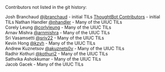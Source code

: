 Contributors not listed in the git history:

Josh Branchaud [@jbranchaud](https://github.com/jbranchaud) - initial TILs
[ThoughtBot Contributors](https://github.com/thoughtbot/til/graphs/contributors) - initial TILs
Nathan Handler [@nhandler](https://github.com/nhandler) - Many of the UIUC TILs  
Corely Leung [@corlyleung](https://github.com/corlyleung) - Many of the UIUC TILs  
Arnav Mishra [@arnmishra](https://github.com/arnmishra) - Many of the UIUC TILs  
Sri Vasamsetti [@sriv22](https://github.com/sriv22) - Many of the UIUC TILs  
Kevin Hong [@kzyh](https://github.com/kzyh) - Many of the UIUC TILs  
Andrew Kuznetsov [@akuznets0v](https://github.com/akuznets0v) - Many of the UIUC TILs  
Radhir Kothuri [@kothuri2](https://github.com/kothuri2) - Many of the UIUC TILs  
Sathvika Ashokkumar - Many of the UIUC TILs  
Jacob Gacek - Many of the UIUC TILs 
